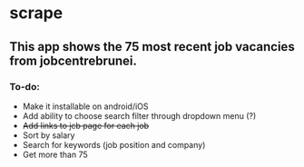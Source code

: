 # scrape
## This app shows the 75 most recent job vacancies from jobcentrebrunei. 

### To-do:
- Make it installable on android/iOS
- Add ability to choose search filter through dropdown menu (?)
- ~~Add links to jcb page for each job~~
- Sort by salary 
- Search for keywords (job position and company)
- Get more than 75 

